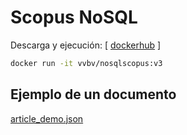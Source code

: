 # Scopus NoSQL

Descarga y ejecución:  [ <a href="https://hub.docker.com/r/vvbv/nosqlscopus">dockerhub</a> ]

```bash
docker run -it vvbv/nosqlscopus:v3
```
## Ejemplo de un documento

<a href="https://github.com/vvbv/Scopus-NoSQL/blob/master/article_demo.json"> article_demo.json</a>